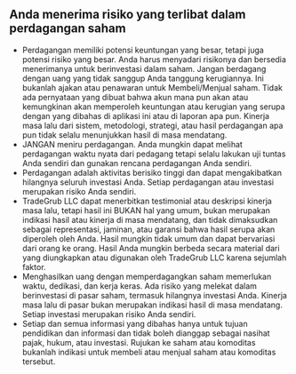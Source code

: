 ## Anda menerima risiko yang terlibat dalam perdagangan saham

- Perdagangan memiliki potensi keuntungan yang besar, tetapi juga potensi risiko yang besar. Anda harus menyadari risikonya dan bersedia menerimanya untuk berinvestasi dalam saham. Jangan berdagang dengan uang yang tidak sanggup Anda tanggung kerugiannya. Ini bukanlah ajakan atau penawaran untuk Membeli/Menjual saham. Tidak ada pernyataan yang dibuat bahwa akun mana pun akan atau kemungkinan akan memperoleh keuntungan atau kerugian yang serupa dengan yang dibahas di aplikasi ini atau di laporan apa pun. Kinerja masa lalu dari sistem, metodologi, strategi, atau hasil perdagangan apa pun tidak selalu menunjukkan hasil di masa mendatang.
- JANGAN meniru perdagangan. Anda mungkin dapat melihat perdagangan waktu nyata dari pedagang tetapi selalu lakukan uji tuntas Anda sendiri dan gunakan rencana perdagangan Anda sendiri.
- Perdagangan adalah aktivitas berisiko tinggi dan dapat mengakibatkan hilangnya seluruh investasi Anda. Setiap perdagangan atau investasi merupakan risiko Anda sendiri.
- TradeGrub LLC dapat menerbitkan testimonial atau deskripsi kinerja masa lalu, tetapi hasil ini BUKAN hal yang umum, bukan merupakan indikasi hasil atau kinerja di masa mendatang, dan tidak dimaksudkan sebagai representasi, jaminan, atau garansi bahwa hasil serupa akan diperoleh oleh Anda. Hasil mungkin tidak umum dan dapat bervariasi dari orang ke orang. Hasil Anda mungkin berbeda secara material dari yang diungkapkan atau digunakan oleh TradeGrub LLC karena sejumlah faktor. 
- Menghasilkan uang dengan memperdagangkan saham memerlukan waktu, dedikasi, dan kerja keras. Ada risiko yang melekat dalam berinvestasi di pasar saham, termasuk hilangnya investasi Anda. Kinerja masa lalu di pasar bukan merupakan indikasi hasil di masa mendatang. Setiap investasi merupakan risiko Anda sendiri. 
- Setiap dan semua informasi yang dibahas hanya untuk tujuan pendidikan dan informasi dan tidak boleh dianggap sebagai nasihat pajak, hukum, atau investasi. Rujukan ke saham atau komoditas bukanlah indikasi untuk membeli atau menjual saham atau komoditas tersebut.